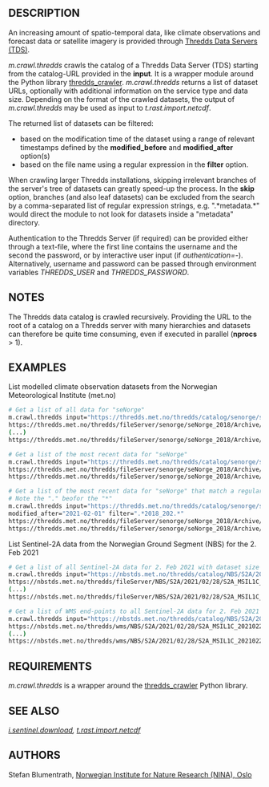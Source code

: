 ## DESCRIPTION

An increasing amount of spatio-temporal data, like climate observations
and forecast data or satellite imagery is provided through [Thredds Data
Servers (TDS)](https://www.unidata.ucar.edu/software/tds/).

*m.crawl.thredds* crawls the catalog of a Thredds Data Server (TDS)
starting from the catalog-URL provided in the **input**. It is a wrapper
module around the Python library
[thredds\_crawler](https://github.com/ioos/thredds_crawler).
*m.crawl.thredds* returns a list of dataset URLs, optionally with
additional information on the service type and data size. Depending on
the format of the crawled datasets, the output of *m.crawl.thredds* may
be used as input to *t.rast.import.netcdf*.

The returned list of datasets can be filtered:

- based on the modification time of the dataset using a range of
    relevant timestamps defined by the **modified\_before** and
    **modified\_after** option(s)
- based on the file name using a regular expression in the **filter**
    option.

When crawling larger Thredds installations, skipping irrelevant branches
of the server's tree of datasets can greatly speed-up the process. In
the **skip** option, branches (and also leaf datasets) can be excluded
from the search by a comma-separated list of regular expression strings,
e.g. ".\*metadata.\*" would direct the module to not look for datasets
inside a "metadata" directory.

Authentication to the Thredds Server (if required) can be provided
either through a text-file, where the first line contains the username
and the second the password, or by interactive user input (if
*authentication=-*). Alternatively, username and password can be passed
through environment variables *THREDDS\_USER* and *THREDDS\_PASSWORD*.

## NOTES

The Thredds data catalog is crawled recursively. Providing the URL to
the root of a catalog on a Thredds server with many hierarchies and
datasets can therefore be quite time consuming, even if executed in
parallel (**nprocs** \> 1).

## EXAMPLES

List modelled climate observation datasets from the Norwegian
Meteorological Institute (met.no)

```sh
# Get a list of all data for "seNorge"
m.crawl.thredds input="https://thredds.met.no/thredds/catalog/senorge/seNorge_2018/Archive/catalog.xml"
https://thredds.met.no/thredds/fileServer/senorge/seNorge_2018/Archive/seNorge2018_2021.nc
(...)
https://thredds.met.no/thredds/fileServer/senorge/seNorge_2018/Archive/seNorge2018_1957.nc

# Get a list of the most recent data for "seNorge"
m.crawl.thredds input="https://thredds.met.no/thredds/catalog/senorge/seNorge_2018/Archive/catalog.xml" modified_after="2021-02-01"
https://thredds.met.no/thredds/fileServer/senorge/seNorge_2018/Archive/seNorge2018_2021.nc
https://thredds.met.no/thredds/fileServer/senorge/seNorge_2018/Archive/seNorge2018_2020.nc

# Get a list of the most recent data for "seNorge" that match a regular expression
# Note the "." beofor the "*"
m.crawl.thredds input="https://thredds.met.no/thredds/catalog/senorge/seNorge_2018/Archive/catalog.xml" \
modified_after="2021-02-01" filter=".*2018_202.*"
https://thredds.met.no/thredds/fileServer/senorge/seNorge_2018/Archive/seNorge2018_2021.nc
https://thredds.met.no/thredds/fileServer/senorge/seNorge_2018/Archive/seNorge2018_2020.nc
```

List Sentinel-2A data from the Norwegian Ground Segment (NBS) for the 2.
Feb 2021

```sh
# Get a list of all Sentinel-2A data for 2. Feb 2021 with dataset size
m.crawl.thredds input="https://nbstds.met.no/thredds/catalog/NBS/S2A/2021/02/28/catalog.xml" print="data_size"
https://nbstds.met.no/thredds/fileServer/NBS/S2A/2021/02/28/S2A_MSIL1C_20210228T103021_N0202_R108_T35WPU_20210228T201033_DTERRENGDATA.nc|107.6
(...)
https://nbstds.met.no/thredds/fileServer/NBS/S2A/2021/02/28/S2A_MSIL1C_20210228T103021_N0202_R108_T32VNL_20210228T201033_DTERRENGDATA.nc|166.1

# Get a list of WMS end-points to all Sentinel-2A data for 2. Feb 2021
m.crawl.thredds input="https://nbstds.met.no/thredds/catalog/NBS/S2A/2021/02/28/catalog.xml" services="wms"
https://nbstds.met.no/thredds/wms/NBS/S2A/2021/02/28/S2A_MSIL1C_20210228T103021_N0202_R108_T35WPU_20210228T201033_DTERRENGDATA.nc
(...)
https://nbstds.met.no/thredds/wms/NBS/S2A/2021/02/28/S2A_MSIL1C_20210228T103021_N0202_R108_T32VNL_20210228T201033_DTERRENGDATA.nc
```

## REQUIREMENTS

*m.crawl.thredds* is a wrapper around the
[thredds\_crawler](https://github.com/ioos/thredds_crawler) Python
library.

## SEE ALSO

*[i.sentinel.download](https://grass.osgeo.org/grass-stable/manuals/addons/i.sentinel.download.html),
[t.rast.import.netcdf](https://grass.osgeo.org/grass-stable/manuals/addons/t.rast.import.netcdf.html)*

## AUTHORS

Stefan Blumentrath, [Norwegian Institute for Nature Research (NINA),
Oslo](https://www.nina.no/Kontakt/Ansatte/Ansattinformasjon.aspx?AnsattID=14230)
